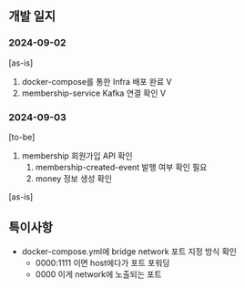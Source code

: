 ## 개발 일지

### 2024-09-02

[as-is]
1. docker-compose를 통한 Infra 배포 완료 V
2. membership-service Kafka 연결 확인 V

### 2024-09-03

[to-be]
1. membership 회원가입 API 확인
   1. membership-created-event 발행 여부 확인 필요
   2. money 정보 생성 확인

[as-is]

## 특이사항
- docker-compose.yml에 bridge network 포트 지정 방식 확인
  - 0000:1111 이면 host에다가 포트 포워딩
  - 0000 이게 network에 노출되는 포트